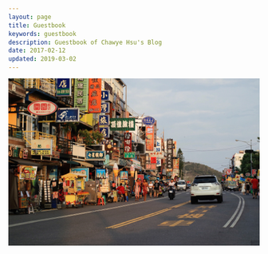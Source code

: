 ```yaml
---
layout: page
title: Guestbook
keywords: guestbook
description: Guestbook of Chawye Hsu's Blog
date: 2017-02-12
updated: 2019-03-02
---
```


![Kenting, Taiwan. 10 Jun 2018](./_assets/uploads/2019/03/20190302001.jpg "Kenting, Taiwan. 10 Jun 2018")
